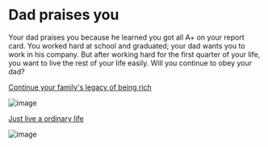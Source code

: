 # Dad praises you
Your dad praises you because he learned you got all A+ on your report card. You worked hard at school and graduated; your dad wants you to work in his company. But after working hard for the first quarter of your life, you want to live the rest of your life easily. Will you continue to obey your dad?

[Continue your family's legacy of being rich](inherit-company.md)

![image](https://www.psychologs.com/wp-content/uploads/2023/08/The-Psychology-of-Rich-People.jpg)

[Just live a ordinary life](../life-from-both-options/ordinary-life.md)

![image](https://github.com/keithh9704/sep10-cyoa-stuck-in-a-video-game/assets/146886714/e51ec466-ea15-4d68-a83b-0b733fb90050)

